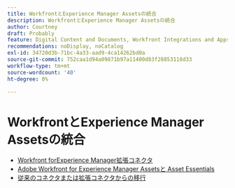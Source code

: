 ```yaml
---
title: WorkfrontとExperience Manager Assetsの統合
description: WorkfrontとExperience Manager Assetsの統合
author: Courtney
draft: Probably
feature: Digital Content and Documents, Workfront Integrations and Apps
recommendations: noDisplay, noCatalog
exl-id: 34720d3b-71bc-4a33-aad9-4ca14262bd0a
source-git-commit: 752caa1d94a09871b97a11400d83f28853118d33
workflow-type: tm+mt
source-wordcount: '40'
ht-degree: 0%

---
```


# WorkfrontとExperience Manager Assetsの統合

* [Workfront forExperience Manager拡張コネクタ](../../documents/workfront-and-experience-manager-integrations/workfront-for-experience-manager-enhanced-connector/workfront-for-aem-enhanced-connector.md)
* [Adobe Workfront for Experience Manager Assetsと Asset Essentials](../../documents/adobe-workfront-for-experience-manager-assets-essentials/workfront-for-aem-asset-essentials.md)
* [従来のコネクタまたは拡張コネクタからの移行](/help/quicksilver/documents/workfront-and-experience-manager-integrations/legacy-enhanced-connector-migration/migrate-to-workfont-integration.md)
